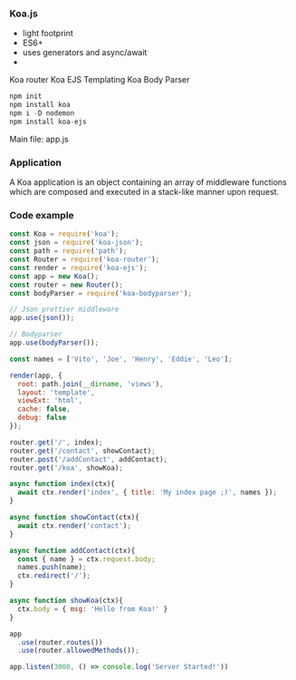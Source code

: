 ### Koa.js

- light footprint
- ES6+
- uses generators and async/await
- 

Koa router
Koa EJS Templating
Koa Body Parser

```javascript
npm init
npm install koa
npm i -D nodemon
npm install koa-ejs
```

Main file: app.js


### Application

A Koa application is an object containing an array of middleware functions which are composed and executed in a stack-like manner upon request.


### Code example
```javascript
const Koa = require('koa');
const json = require('koa-json');
const path = require('path');
const Router = require('koa-router');
const render = require('koa-ejs');
const app = new Koa();
const router = new Router();
const bodyParser = require('koa-bodyparser');

// Json prettier middleware
app.use(json());

// Bodyparser
app.use(bodyParser());

const names = ['Vito', 'Joe', 'Henry', 'Eddie', 'Leo'];

render(app, {
  root: path.join(__dirname, 'views'),
  layout: 'template',
  viewExt: 'html',
  cache: false,
  debug: false
});

router.get('/', index);
router.get('/contact', showContact);
router.post('/addContact', addContact);
router.get('/koa', showKoa);

async function index(ctx){
  await ctx.render('index', { title: 'My index page ;)', names });
}

async function showContact(ctx){
  await ctx.render('contact');
}

async function addContact(ctx){
  const { name } = ctx.request.body;
  names.push(name);
  ctx.redirect('/');
}

async function showKoa(ctx){
  ctx.body = { msg: 'Hello from Koa!' }
}

app
  .use(router.routes())
  .use(router.allowedMethods());

app.listen(3000, () => console.log('Server Started!'))

```
